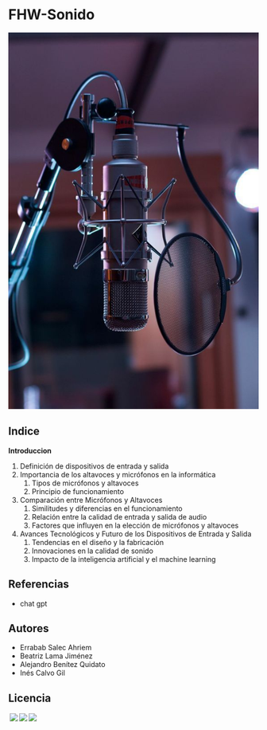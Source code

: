 # FHW-Sonido
![portada](portada.jpeg)

## Indice
 **Introduccion**
   1. Definición de dispositivos de entrada y salida 
   2. Importancia de los altavoces y micrófonos en la informática <!-- HACER QUE PARTICIPEN-->
      1. Tipos de micrófonos y altavoces
      2. Principio de funcionamiento
   3. Comparación entre Micrófonos y Altavoces
         1. Similitudes y diferencias en el funcionamiento
         2. Relación entre la calidad de entrada y salida de audio
         3. Factores que influyen en la elección de micrófonos y altavoces <!-- HACER QUE PARTICIPEN-->
   4. Avances Tecnológicos y Futuro de los Dispositivos de Entrada y Salida
         1. Tendencias en el diseño y la fabricación
         2. Innovaciones en la calidad de sonido
         3. Impacto de la inteligencia artificial y el machine learning <!-- HACER QUE PARTICIPEN-->

 

## Referencias
   * chat gpt
## Autores 

  * Errabab Salec Ahriem
  * Beatriz Lama Jiménez 
  *  Alejandro Benítez Quidato
  * Inés Calvo Gil 
## Licencia
<p xmlns:cc="http://creativecommons.org/ns#" > <a href="http://creativecommons.org/licenses/by-nc/4.0/?ref=chooser-v1" target="_blank" rel="license noopener noreferrer" style="display:inline-block;"><img style="height:22px!important;margin-left:3px;vertical-align:text-bottom;" src="https://mirrors.creativecommons.org/presskit/icons/cc.svg?ref=chooser-v1"><img style="height:22px!important;margin-left:3px;vertical-align:text-bottom;" src="https://mirrors.creativecommons.org/presskit/icons/by.svg?ref=chooser-v1"><img style="height:22px!important;margin-left:3px;vertical-align:text-bottom;" src="https://mirrors.creativecommons.org/presskit/icons/nc.svg?ref=chooser-v1"></a></p>
